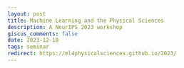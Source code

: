 ```yaml
---
layout: post
title: Machine Learning and the Physical Sciences
description: A NeurIPS 2023 workshop
giscus_comments: false
date: 2023-12-18
tags: seminar
redirect: https://ml4physicalsciences.github.io/2023/
---
```



